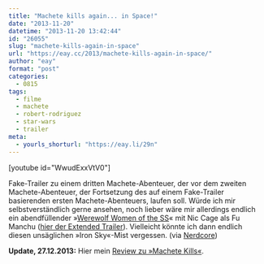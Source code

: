 ```yaml
---
title: "Machete kills again... in Space!"
date: "2013-11-20"
datetime: "2013-11-20 13:42:44"
id: "26055"
slug: "machete-kills-again-in-space"
url: "https://eay.cc/2013/machete-kills-again-in-space/"
author: "eay"
format: "post"
categories:
  - 0815
tags:
  - filme
  - machete
  - robert-rodriguez
  - star-wars
  - trailer
meta:
  - yourls_shorturl: "https://eay.li/29n"
---
```


\[youtube id="WwudExxVtV0"\]

Fake-Trailer zu einem dritten Machete-Abenteuer, der vor dem zweiten Machete-Abenteuer, der Fortsetzung des auf einem Fake-Trailer basierenden ersten Machete-Abenteuers, laufen soll. Würde ich mir selbstverständlich gerne ansehen, noch lieber wäre mir allerdings endlich ein abendfüllender »[Werewolf Women of the SS](https://en.wikipedia.org/wiki/Grindhouse_(film)#Werewolf_Women_of_the_SS)« mit Nic Cage als Fu Manchu ([hier der Extended Trailer](https://www.youtube.com/watch?v=exfwUnlVyTY)). Vielleicht könnte ich dann endlich diesen unsäglichen »Iron Sky«-Mist vergessen. (via [Nerdcore](http://www.crackajack.de/2013/11/19/machete-kills-again-in-space-fake-trailer/))

**Update, 27.12.2013:** Hier mein [Review zu »Machete Kills«](//eay.cc/2013/review-rundumschlag-dezember-2013/#machetekills).
